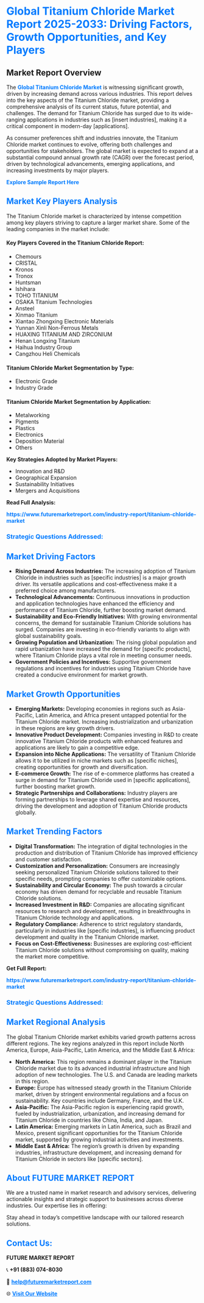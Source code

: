 <h1 style="color: #007BFF;">Global Titanium Chloride Market Report 2025-2033: Driving Factors, Growth Opportunities, and Key Players</h1>

<section id="overview">
<h2>Market Report Overview</h2>
<p>The <a href="https://www.futuremarketreport.com/industry-report/titanium-chloride-market" style="color: #007BFF; text-decoration: none;"><strong>Global Titanium Chloride Market</strong></a> is witnessing significant growth, driven by increasing demand across various industries. This report delves into the key aspects of the Titanium Chloride market, providing a comprehensive analysis of its current status, future potential, and challenges. The demand for Titanium Chloride has surged due to its wide-ranging applications in industries such as [insert industries], making it a critical component in modern-day [applications].</p>
<p>As consumer preferences shift and industries innovate, the Titanium Chloride market continues to evolve, offering both challenges and opportunities for stakeholders. The global market is expected to expand at a substantial compound annual growth rate (CAGR) over the forecast period, driven by technological advancements, emerging applications, and increasing investments by major players.</p>
</section>

<section id="overview">
<p><a href="https://www.futuremarketreport.com/request-sample/reportId=83436" style="color: #007BFF; text-decoration: none;"><strong>Explore Sample Report Here</strong></a></p>
</section>

<section id="key-players">
<h2 style="color: #007BFF;">Market Key Players Analysis</h2>
<p>The Titanium Chloride market is characterized by intense competition among key players striving to capture a larger market share. Some of the leading companies in the market include:</p>
<h4>Key Players Covered in the Titanium Chloride Report:</h4>
<ul><li>Chemours</li><li>CRISTAL</li><li>Kronos</li><li>Tronox</li><li>Huntsman</li><li>Ishihara</li><li>TOHO TITANIUM</li><li>OSAKA Titanium Technologies</li><li>Ansteel</li><li>Xinmao Titanium</li><li>Xiantao Zhongxing Electronic Materials</li><li>Yunnan Xinli Non-Ferrous Metals</li><li>HUAXING TITANIUM AND ZIRCONIUM</li><li>Henan Longxing Titanium</li><li>Haihua Industry Group</li><li>Cangzhou Heli Chemicals</li></ul>
<h4>Titanium Chloride Market Segmentation by Type:</h4>
<ul><li>Electronic Grade</li><li>Industry Grade</li></ul>

<h4>Titanium Chloride Market Segmentation by Application:</h4>
<ul><li>Metalworking</li><li>Pigments</li><li>Plastics</li><li>Electronics</li><li>Deposition Material</li><li>Others</li></ul>
<p><strong>Key Strategies Adopted by Market Players:</strong></p>
<ul>
<li>Innovation and R&D</li>
<li>Geographical Expansion</li>
<li>Sustainability Initiatives</li>
<li>Mergers and Acquisitions</li>
</ul>
</section>

<section>
<p><strong>Read Full Analysis: </strong></p><a href="https://www.futuremarketreport.com/industry-report/titanium-chloride-market" style="color: #007BFF; text-decoration: none;"><strong>https://www.futuremarketreport.com/industry-report/titanium-chloride-market</strong></a>
<h3 style="color: #007BFF;">Strategic Questions Addressed:</h3>
</section>

<section id="driving-factors">
<h2 style="color: #007BFF;">Market Driving Factors</h2>
<ul>
<li><strong>Rising Demand Across Industries:</strong> The increasing adoption of Titanium Chloride in industries such as [specific industries] is a major growth driver. Its versatile applications and cost-effectiveness make it a preferred choice among manufacturers.</li>
<li><strong>Technological Advancements:</strong> Continuous innovations in production and application technologies have enhanced the efficiency and performance of Titanium Chloride, further boosting market demand.</li>
<li><strong>Sustainability and Eco-Friendly Initiatives:</strong> With growing environmental concerns, the demand for sustainable Titanium Chloride solutions has surged. Companies are investing in eco-friendly variants to align with global sustainability goals.</li>
<li><strong>Growing Population and Urbanization:</strong> The rising global population and rapid urbanization have increased the demand for [specific products], where Titanium Chloride plays a vital role in meeting consumer needs.</li>
<li><strong>Government Policies and Incentives:</strong> Supportive government regulations and incentives for industries using Titanium Chloride have created a conducive environment for market growth.</li>
</ul>
</section>

<section id="growth-opportunities">
<h2 style="color: #007BFF;">Market Growth Opportunities</h2>
<ul>
<li><strong>Emerging Markets:</strong> Developing economies in regions such as Asia-Pacific, Latin America, and Africa present untapped potential for the Titanium Chloride market. Increasing industrialization and urbanization in these regions are key growth drivers.</li>
<li><strong>Innovative Product Development:</strong> Companies investing in R&D to create innovative Titanium Chloride products with enhanced features and applications are likely to gain a competitive edge.</li>
<li><strong>Expansion into Niche Applications:</strong> The versatility of Titanium Chloride allows it to be utilized in niche markets such as [specific niches], creating opportunities for growth and diversification.</li>
<li><strong>E-commerce Growth:</strong> The rise of e-commerce platforms has created a surge in demand for Titanium Chloride used in [specific applications], further boosting market growth.</li>
<li><strong>Strategic Partnerships and Collaborations:</strong> Industry players are forming partnerships to leverage shared expertise and resources, driving the development and adoption of Titanium Chloride products globally.</li>
</ul>
</section>

<section id="trending-factors">
<h2 style="color: #007BFF;">Market Trending Factors</h2>
<ul>
<li><strong>Digital Transformation:</strong> The integration of digital technologies in the production and distribution of Titanium Chloride has improved efficiency and customer satisfaction.</li>
<li><strong>Customization and Personalization:</strong> Consumers are increasingly seeking personalized Titanium Chloride solutions tailored to their specific needs, prompting companies to offer customizable options.</li>
<li><strong>Sustainability and Circular Economy:</strong> The push towards a circular economy has driven demand for recyclable and reusable Titanium Chloride solutions.</li>
<li><strong>Increased Investment in R&D:</strong> Companies are allocating significant resources to research and development, resulting in breakthroughs in Titanium Chloride technology and applications.</li>
<li><strong>Regulatory Compliance:</strong> Adherence to strict regulatory standards, particularly in industries like [specific industries], is influencing product development and quality in the Titanium Chloride market.</li>
<li><strong>Focus on Cost-Effectiveness:</strong> Businesses are exploring cost-efficient Titanium Chloride solutions without compromising on quality, making the market more competitive.</li>
</ul>
</section>

<section>
<p><strong>Get Full Report: </strong></p><a href="https://www.futuremarketreport.com/industry-report/titanium-chloride-market" style="color: #007BFF; text-decoration: none;"><strong>https://www.futuremarketreport.com/industry-report/titanium-chloride-market</strong></a>
<h3 style="color: #007BFF;">Strategic Questions Addressed:</h3>
</section>


<section id="regional-analysis">
<h2 style="color: #007BFF;">Market Regional Analysis</h2>
<p>The global Titanium Chloride market exhibits varied growth patterns across different regions. The key regions analyzed in this report include North America, Europe, Asia-Pacific, Latin America, and the Middle East & Africa:</p>
<ul>
<li><strong>North America:</strong> This region remains a dominant player in the Titanium Chloride market due to its advanced industrial infrastructure and high adoption of new technologies. The U.S. and Canada are leading markets in this region.</li>
<li><strong>Europe:</strong> Europe has witnessed steady growth in the Titanium Chloride market, driven by stringent environmental regulations and a focus on sustainability. Key countries include Germany, France, and the U.K.</li>
<li><strong>Asia-Pacific:</strong> The Asia-Pacific region is experiencing rapid growth, fueled by industrialization, urbanization, and increasing demand for Titanium Chloride in countries like China, India, and Japan.</li>
<li><strong>Latin America:</strong> Emerging markets in Latin America, such as Brazil and Mexico, present significant opportunities for the Titanium Chloride market, supported by growing industrial activities and investments.</li>
<li><strong>Middle East & Africa:</strong> The region’s growth is driven by expanding industries, infrastructure development, and increasing demand for Titanium Chloride in sectors like [specific sectors].</li>
</ul>
</section>

<footer>
<h2 style="color: #007BFF;">About FUTURE MARKET REPORT</h2>
<p>We are a trusted name in market research and advisory services, delivering actionable insights and strategic support to businesses across diverse industries. Our expertise lies in offering:</p>

<p>Stay ahead in today’s competitive landscape with our tailored research solutions.</p>

<h2 style="color: #007BFF;">Contact Us:</h2>
<p><strong>FUTURE MARKET REPORT</strong></p>
<p>📞 <strong>+91 (883) 074-8030</strong></p>
<p>📧 <strong><a href="mailto:help@futuremarketreport.com" style="color: #007BFF;">help@futuremarketreport.com</a></strong></p>
<p>🌐 <strong><a href="https://www.futuremarketreport.com/" style="color: #007BFF;">Visit Our Website</a></strong></p>
</footer>